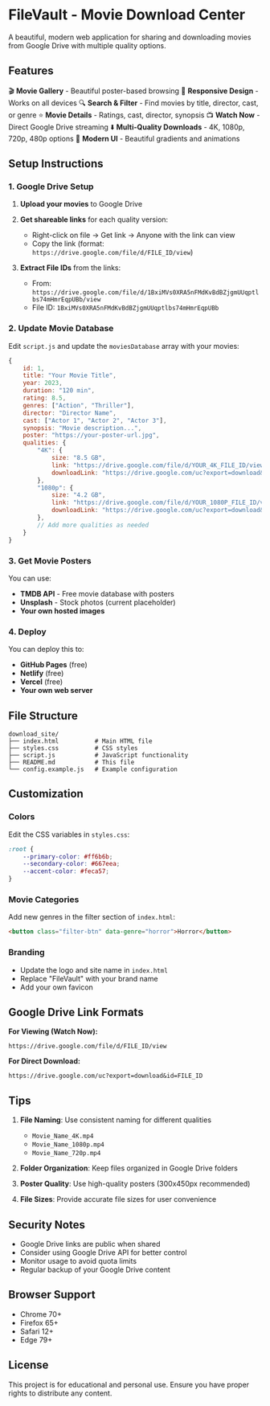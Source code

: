 # FileVault - Movie Download Center

A beautiful, modern web application for sharing and downloading movies from Google Drive with multiple quality options.

## Features

🎬 **Movie Gallery** - Beautiful poster-based browsing
📱 **Responsive Design** - Works on all devices
🔍 **Search & Filter** - Find movies by title, director, cast, or genre
⭐ **Movie Details** - Ratings, cast, director, synopsis
📺 **Watch Now** - Direct Google Drive streaming
⬇️ **Multi-Quality Downloads** - 4K, 1080p, 720p, 480p options
🎨 **Modern UI** - Beautiful gradients and animations

## Setup Instructions

### 1. Google Drive Setup

1. **Upload your movies** to Google Drive
2. **Get shareable links** for each quality version:
   - Right-click on file → Get link → Anyone with the link can view
   - Copy the link (format: `https://drive.google.com/file/d/FILE_ID/view`)

3. **Extract File IDs** from the links:
   - From: `https://drive.google.com/file/d/1BxiMVs0XRA5nFMdKvBdBZjgmUUqptlbs74mHmrEqpUBb/view`
   - File ID: `1BxiMVs0XRA5nFMdKvBdBZjgmUUqptlbs74mHmrEqpUBb`

### 2. Update Movie Database

Edit `script.js` and update the `moviesDatabase` array with your movies:

```javascript
{
    id: 1,
    title: "Your Movie Title",
    year: 2023,
    duration: "120 min",
    rating: 8.5,
    genres: ["Action", "Thriller"],
    director: "Director Name",
    cast: ["Actor 1", "Actor 2", "Actor 3"],
    synopsis: "Movie description...",
    poster: "https://your-poster-url.jpg",
    qualities: {
        "4K": { 
            size: "8.5 GB", 
            link: "https://drive.google.com/file/d/YOUR_4K_FILE_ID/view",
            downloadLink: "https://drive.google.com/uc?export=download&id=YOUR_4K_FILE_ID"
        },
        "1080p": { 
            size: "4.2 GB", 
            link: "https://drive.google.com/file/d/YOUR_1080P_FILE_ID/view",
            downloadLink: "https://drive.google.com/uc?export=download&id=YOUR_1080P_FILE_ID"
        },
        // Add more qualities as needed
    }
}
```

### 3. Get Movie Posters

You can use:
- **TMDB API** - Free movie database with posters
- **Unsplash** - Stock photos (current placeholder)
- **Your own hosted images**

### 4. Deploy

You can deploy this to:
- **GitHub Pages** (free)
- **Netlify** (free)
- **Vercel** (free)
- **Your own web server**

## File Structure

```
download_site/
├── index.html          # Main HTML file
├── styles.css          # CSS styles
├── script.js           # JavaScript functionality
├── README.md           # This file
└── config.example.js   # Example configuration
```

## Customization

### Colors
Edit the CSS variables in `styles.css`:
```css
:root {
    --primary-color: #ff6b6b;
    --secondary-color: #667eea;
    --accent-color: #feca57;
}
```

### Movie Categories
Add new genres in the filter section of `index.html`:
```html
<button class="filter-btn" data-genre="horror">Horror</button>
```

### Branding
- Update the logo and site name in `index.html`
- Replace "FileVault" with your brand name
- Add your own favicon

## Google Drive Link Formats

**For Viewing (Watch Now):**
```
https://drive.google.com/file/d/FILE_ID/view
```

**For Direct Download:**
```
https://drive.google.com/uc?export=download&id=FILE_ID
```

## Tips

1. **File Naming**: Use consistent naming for different qualities
   - `Movie_Name_4K.mp4`
   - `Movie_Name_1080p.mp4`
   - `Movie_Name_720p.mp4`

2. **Folder Organization**: Keep files organized in Google Drive folders

3. **Poster Quality**: Use high-quality posters (300x450px recommended)

4. **File Sizes**: Provide accurate file sizes for user convenience

## Security Notes

- Google Drive links are public when shared
- Consider using Google Drive API for better control
- Monitor usage to avoid quota limits
- Regular backup of your Google Drive content

## Browser Support

- Chrome 70+
- Firefox 65+
- Safari 12+
- Edge 79+

## License

This project is for educational and personal use. Ensure you have proper rights to distribute any content.
